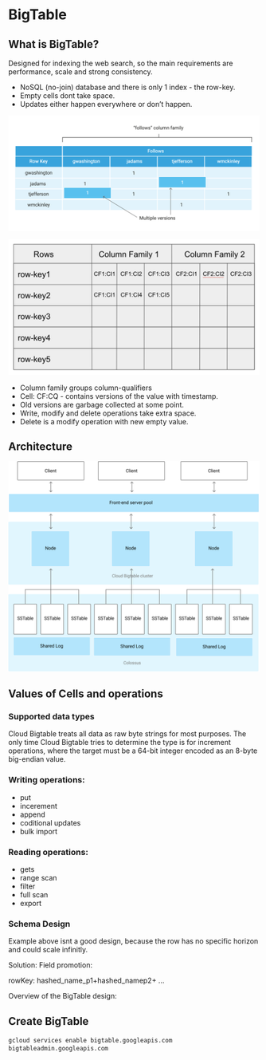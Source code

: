 # BigTable

## What is BigTable?
Designed for indexing the web search, so the main requirements are performance, scale and strong consistency.

* NoSQL (no-join)  database and there is only 1 index - the row-key.
* Empty cells dont take space. 
* Updates either happen everywhere or don’t happen.

![Big Table](pictures/bigtable-example.svg "Stolen from https://cloud.google.com/bigtable/docs/overview")

![Big table design](pictures/bigtable_overview.png "Stolen from https://livebook.manning.com/book/google-cloud-platform-in-action/chapter-7/22")

* Column family groups column-qualifiers
* Cell: CF:CQ - contains versions of the value with timestamp.
* Old versions are garbage collected at some point. 
* Write, modify and delete operations take extra space. 
* Delete is a modify operation with new empty value.

## Architecture

![Big table architecture](pictures/bigtable-architecture.svg "Stolen from https://cloud.google.com/bigtable/docs/overview")

## Values of Cells and operations

### Supported data types

Cloud Bigtable treats all data as raw byte strings for most purposes. The only time Cloud Bigtable tries to determine the type is for increment operations, where the target must be a 64-bit integer encoded as an 8-byte big-endian value.

### Writing operations: 
* put 
* incerement
* append
* coditional updates
* bulk import

### Reading operations:
* gets
* range scan
* filter
* full scan
* export

### Schema Design
Example above isnt a good design, because the row has no specific horizon and could scale infinitly.

Solution: Field promotion:

rowKey: hashed_name_p1+hashed_namep2+ ... 

Overview of the BigTable design:



## Create BigTable

```
gcloud services enable bigtable.googleapis.com bigtableadmin.googleapis.com
```


